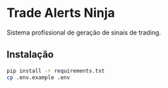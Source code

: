 # Trade Alerts Ninja

Sistema profissional de geração de sinais de trading.

## Instalação
```bash
pip install -r requirements.txt
cp .env.example .env
